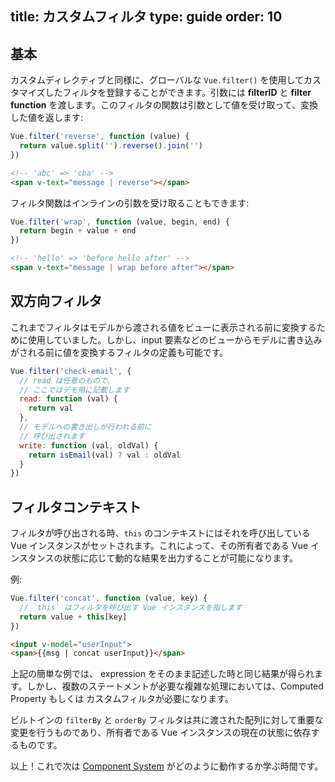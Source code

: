 title: カスタムフィルタ
type: guide
order: 10
---

## 基本

カスタムディレクティブと同様に、グローバルな `Vue.filter()` を使用してカスタマイズしたフィルタを登録することができます。引数には **filterID** と **filter function** を渡します。このフィルタの関数は引数として値を受け取って、変換した値を返します:

``` js
Vue.filter('reverse', function (value) {
  return value.split('').reverse().join('')
})
```

``` html
<!-- 'abc' => 'cba' -->
<span v-text="message | reverse"></span>
```

フィルタ関数はインラインの引数を受け取ることもできます:

``` js
Vue.filter('wrap', function (value, begin, end) {
  return begin + value + end
})
```

``` html
<!-- 'hello' => 'before hello after' -->
<span v-text="message | wrap before after"></span>
```

## 双方向フィルタ

これまでフィルタはモデルから渡される値をビューに表示される前に変換するために使用していました。しかし、input 要素などのビューからモデルに書き込みがされる前に値を変換するフィルタの定義も可能です。

``` js
Vue.filter('check-email', {
  // read は任意のもので、
  // ここではデモ用に記載します
  read: function (val) {
    return val
  },
  // モデルへの書き出しが行われる前に
  // 呼び出されます
  write: function (val, oldVal) {
    return isEmail(val) ? val : oldVal
  }
})
```

## フィルタコンテキスト

フィルタが呼び出される時、`this` のコンテキストにはそれを呼び出している Vue インスタンスがセットされます。これによって、その所有者である Vue インスタンスの状態に応じて動的な結果を出力することが可能になります。

例:

``` js
Vue.filter('concat', function (value, key) {
  // `this` はフィルタを呼び出す Vue インスタンスを指します
  return value + this[key]
})
```
``` html
<input v-model="userInput">
<span>{{msg | concat userInput}}</span>
```

上記の簡単な例では、 expression をそのまま記述した時と同じ結果が得られます。しかし、複数のステートメントが必要な複雑な処理においては、Computed Property もしくは カスタムフィルタが必要になります。

ビルトインの `filterBy` と `orderBy` フィルタは共に渡された配列に対して重要な変更を行うものであり、所有者である Vue インスタンスの現在の状態に依存するものです。

以上！これで次は [Component System](/guide/components.html) がどのように動作するか学ぶ時間です。